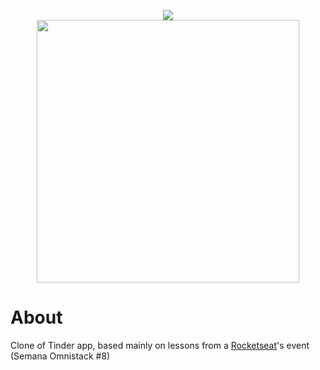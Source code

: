 <p align="center">
  <img src="https://github.com/ricsonl/omnistack8-Tindi/blob/master/readmefiles/logo%403x.png" /> <br>
  <img height="420" src="https://github.com/ricsonl/omnistack8-Tindi/blob/master/readmefiles/tindi-preview.gif" />
</p>

# About

Clone of Tinder app, based mainly on lessons from a [Rocketseat](https://rocketseat.com.br/")'s event (Semana Omnistack #8)
